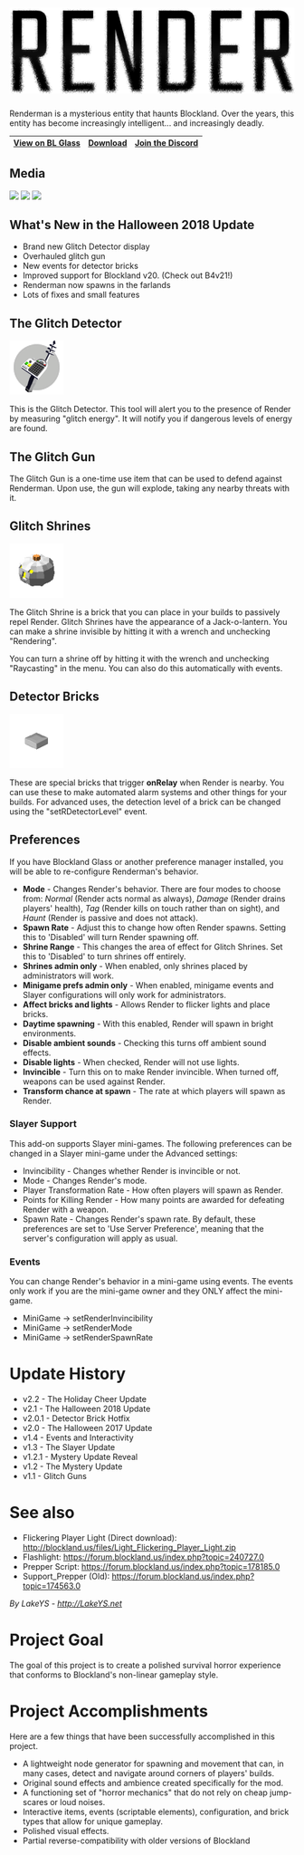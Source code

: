 # ![Render](./Render.png)

Renderman is a mysterious entity that haunts Blockland. Over the years, this entity has become increasingly intelligent... and increasingly deadly.

[View on BL Glass](https://blocklandglass.com/addons/addon.php?id=592) | [Download](https://blocklandglass.com/addons/download.php?id=592) | [Join the Discord](https://discord.gg/s3vCQba)
------------ | ------------- | ------------- |

## Media
![](http://s3.amazonaws.com/cdn.blocklandglass.com/screenshots/591)
![](http://s3.amazonaws.com/cdn.blocklandglass.com/screenshots/592)
![](http://s3.amazonaws.com/cdn.blocklandglass.com/screenshots/594)

## What's New in the Halloween 2018 Update
+ Brand new Glitch Detector display
+ Overhauled glitch gun
+ New events for detector bricks
+ Improved support for Blockland v20. (Check out B4v21!)
+ Renderman now spawns in the farlands
+ Lots of fixes and small features

## The Glitch Detector
![DetectorImg](https://raw.githubusercontent.com/LakeYS/blockland-render/master/Support_Render/models/Icon_detector.png)

This is the Glitch Detector. This tool will alert you to the presence of Render by measuring "glitch energy". It will notify you if dangerous levels of energy are found.

## The Glitch Gun
The Glitch Gun is a one-time use item that can be used to defend against Renderman. Upon use, the gun will explode, taking any nearby threats with it.

## Glitch Shrines
![Shrine Brick Image](https://raw.githubusercontent.com/LakeYS/blockland-render/master/Support_Render/Glitch%20Shrine.png)

The Glitch Shrine is a brick that you can place in your builds to passively repel Render. Glitch Shrines have the appearance of a Jack-o-lantern. You can make a shrine invisible by hitting it with a wrench and unchecking "Rendering".

You can turn a shrine off by hitting it with the wrench and unchecking "Raycasting" in the menu. You can also do this automatically with events.

## Detector Bricks
![Detector Brick Image](https://raw.githubusercontent.com/LakeYS/blockland-render/master/1x1F.png)

These are special bricks that trigger **onRelay** when Render is nearby. You can use these to make automated alarm systems and other things for your builds. For advanced uses, the detection level of a brick can be changed using the "setRDetectorLevel" event.

## Preferences
If you have Blockland Glass or another preference manager installed, you will be able to re-configure Renderman's behavior.
- **Mode** - Changes Render's behavior. There are four modes to choose from: *Normal* (Render acts normal as always), *Damage* (Render drains players' health), *Tag* (Render kills on touch rather than on sight), and *Haunt* (Render is passive and does not attack).
- **Spawn Rate** - Adjust this to change how often Render spawns. Setting this to 'Disabled' will turn Render spawning off.
- **Shrine Range** - This changes the area of effect for Glitch Shrines. Set this to 'Disabled' to turn shrines off entirely.
- **Shrines admin only** - When enabled, only shrines placed by administrators will work.
- **Minigame prefs admin only** - When enabled, minigame events and Slayer configurations will only work for administrators.
- **Affect bricks and lights** - Allows Render to flicker lights and place bricks.
- **Daytime spawning** - With this enabled, Render will spawn in bright environments.
- **Disable ambient sounds** - Checking this turns off ambient sound effects.
- **Disable lights** - When checked, Render will not use lights.
- **Invincible** - Turn this on to make Render invincible. When turned off, weapons can be used against Render.
- **Transform chance at spawn** - The rate at which players will spawn as Render.

### Slayer Support
This add-on supports Slayer mini-games. The following preferences can be changed in a Slayer mini-game under the Advanced settings:
- Invincibility - Changes whether Render is invincible or not.
- Mode - Changes Render's mode.
- Player Transformation Rate - How often players will spawn as Render.
- Points for Killing Render - How many points are awarded for defeating Render with a weapon.
- Spawn Rate - Changes Render's spawn rate.
By default, these preferences are set to 'Use Server Preference', meaning that the server's configuration will apply as usual.

### Events
You can change Render's behavior in a mini-game using events. The events only work if you are the mini-game owner and they ONLY affect the mini-game.
- MiniGame -> setRenderInvincibility
- MiniGame -> setRenderMode
- MiniGame -> setRenderSpawnRate

# Update History
- v2.2 - The Holiday Cheer Update
- v2.1 - The Halloween 2018 Update
- v2.0.1 - Detector Brick Hotfix
- v2.0 - The Halloween 2017 Update
- v1.4 - Events and Interactivity
- v1.3 - The Slayer Update
- v1.2.1 - Mystery Update Reveal
- v1.2 - The Mystery Update
- v1.1 - Glitch Guns

# See also
- Flickering Player Light (Direct download): http://blockland.us/files/Light_Flickering_Player_Light.zip
- Flashlight: https://forum.blockland.us/index.php?topic=240727.0
- Prepper Script: https://forum.blockland.us/index.php?topic=178185.0
- Support_Prepper (Old): https://forum.blockland.us/index.php?topic=174563.0

*By LakeYS - http://LakeYS.net*

# Project Goal
The goal of this project is to create a polished survival horror experience that conforms to Blockland's non-linear gameplay style.

# Project Accomplishments
Here are a few things that have been successfully accomplished in this project.
- A lightweight node generator for spawning and movement that can, in many cases, detect and navigate around corners of players' builds.
- Original sound effects and ambience created specifically for the mod.
- A functioning set of "horror mechanics" that do not rely on cheap jump-scares or loud noises.
- Interactive items, events (scriptable elements), configuration, and brick types that allow for unique gameplay.
- Polished visual effects.
- Partial reverse-compatibility with older versions of Blockland
